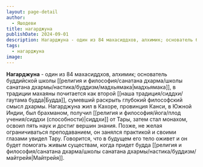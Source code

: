 ```yaml
---
layout: page-detail
author:
  - Яшодеви
title: нагарджуна
publishDate: 2024-09-01
description: Нагарджуна - один из 84 махасиддхов, алхимик; основатель буддийской школы мадхьямака, в традиции махаяны почитается как второй Будда, сумевший раскрыть глубокий философский смысл дхармы.
tags:
  - нагарджуна
image:
---
```

**Нагарджуна** - один из 84 махасиддхов, алхимик; основатель буддийской школы [[религия и философия/санатана дхарма/школы санатана дхармы/настика/буддизм/мадхьямака|мадхьямака]], в традиции махаяны почитается как второй [[наша традиция/сиддхи/гаутама будда|Будда]], сумевший раскрыть глубокий философский смысл дхармы. Нагарджуна жил в Кахоре, провинция Канси, в Южной Индии, был брахманом, получил [[религия и философия/йога/плод учения/сиддхи (способности)|сиддхи]] от Тары, затем стал монахом, освоил пять наук и достиг вершин знания. Позже, не желая ограничиваться преподаванием, он занялся практикой и своими глазами увидел Тару. Говорится, что в будущем его тело оживет и он будет помогать живым существам, когда придет будда [[религия и философия/санатана дхарма/школы санатана дхармы/настика/буддизм/майтрейя|Майтрейя]].

